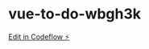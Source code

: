 # vue-to-do-wbgh3k

[Edit in Codeflow ⚡️](https://stackblitz.com/~/github.com/RoselineMo/vue-to-do-wbgh3k)